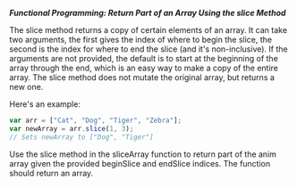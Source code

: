 ***Functional Programming: Return Part of an Array Using the slice Method***

The slice method returns a copy of certain elements of an array. It can take two arguments, the first gives the index of where to begin the slice, the second is the index for where to end the slice (and it's non-inclusive). If the arguments are not provided, the default is to start at the beginning of the array through the end, which is an easy way to make a copy of the entire array. The slice method does not mutate the original array, but returns a new one.

Here's an example:

```javascript
var arr = ["Cat", "Dog", "Tiger", "Zebra"];
var newArray = arr.slice(1, 3);
// Sets newArray to ["Dog", "Tiger"]
```

Use the slice method in the sliceArray function to return part of the anim array given the provided beginSlice and endSlice indices. The function should return an array.
